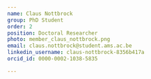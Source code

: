```yaml
---
name: Claus Nottbrock
group: PhD Student
order: 2
position: Doctoral Researcher
photo: member_claus_nottbrock.png
email: claus.nottbrock@student.ams.ac.be
linkedin_username: claus-nottbrock-8356b417a
orcid_id: 0000-0002-1038-5835

---
```

